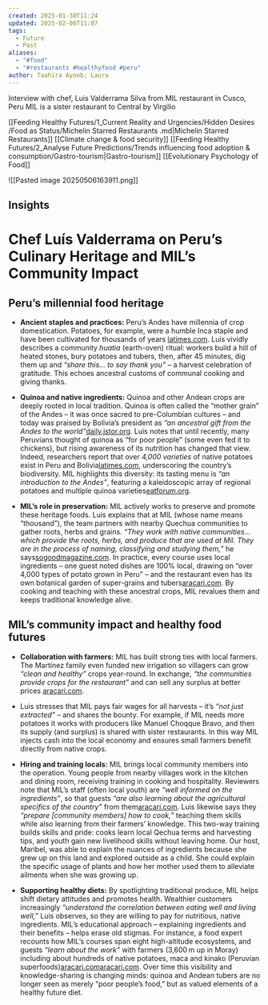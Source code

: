 ```yaml
---
created: 2025-01-30T11:24
updated: 2025-02-06T11:07
tags:
  - Future
  - Past
aliases:
  - "#food"
  - "#restaurants #healthyfood #peru"
author: Taahira Ayoob; Laura
---
```

Interview with chef, Luis Valderrama Silva from MIL restaurant in Cusco, Peru
MIL is a sister restaurant to Central by Virgilio 

[[Feeding Healthy Futures/1_Current Reality and Urgencies/Hidden Desires /Food as Status/Michelin Starred Restaurants .md|Michelin Starred Restaurants]] [[Climate change & food security]] [[Feeding Healthy Futures/2_Analyse Future Predictions/Trends influencing food adoption & consumption/Gastro-tourism|Gastro-tourism]] 
[[Evolutionary Psychology of Food]] 

![[Pasted image 20250506163911.png]]
## Insights

# Chef Luís Valderrama on Peru’s Culinary Heritage and MIL’s Community Impact

## Peru’s millennial food heritage

- **Ancient staples and practices:** Peru’s Andes have millennia of crop domestication. Potatoes, for example, were a humble Inca staple and have been cultivated for thousands of years [latimes.com](https://www.latimes.com/food/recipes/la-fo-co-virgilio-martinez-potatoes-recipes-20180526-htmlstory.html#:~:text=The%20potato%20has%20been%20cultivated,everywhere%2C%20even%20on%20the%20coast). Luis vividly describes a community _huatia_ (earth-oven) ritual: workers build a hill of heated stones, bury potatoes and tubers, then, after 45 minutes, dig them up and _“share this... to say thank you”_ – a harvest celebration of gratitude. This echoes ancestral customs of communal cooking and giving thanks.
    
- **Quinoa and native ingredients:** Quinoa and other Andean crops are deeply rooted in local tradition. Quinoa is often called the “mother grain” of the Andes – it was once sacred to pre-Columbian cultures – and today was praised by Bolivia’s president as _“an ancestral gift from the Andes to the world”_[daily.jstor.org](https://daily.jstor.org/quinoa-rise-of-an-andean-superfood/#:~:text=This%20year%20marks%20the%20tenth,alternative%20to%20common%20Western%20grains). Luis notes that until recently, many Peruvians thought of quinoa as “for poor people” (some even fed it to chickens), but rising awareness of its nutrition has changed that view. Indeed, researchers report that over _4,000 varieties_ of native potatoes exist in Peru and Bolivia[latimes.com](https://www.latimes.com/food/recipes/la-fo-co-virgilio-martinez-potatoes-recipes-20180526-htmlstory.html#:~:text=There%20are%20over%203%2C000%20varieties,seen%20over%20400%20of%20them), underscoring the country’s biodiversity. MIL highlights this diversity: its tasting menu is _“an introduction to the Andes”_, featuring a kaleidoscopic array of regional potatoes and multiple quinoa varieties[eatforum.org](https://eatforum.org/learn-and-discover/culinary-solutions-to-the-dual-crises-of-climate-change-and-biodiversity-loss/#:~:text=Their%20eight,quinoa%20grains%20and%20herbal%20plants).
    
- **MIL’s role in preservation:** MIL actively works to preserve and promote these heritage foods. Luis explains that at MIL (whose name means “thousand”), the team partners with nearby Quechua communities to gather roots, herbs and grains. _“They work with native communities… which provide the roots, herbs, and produce that are used at Mil. They are in the process of naming, classifying and studying them,”_ he says[sogoodmagazine.com](https://www.sogoodmagazine.com/pastry-blog/from-chef-to-chef/luis-david-valderrama-local-availability-product-creative/#:~:text=When%20we%20arrive%20we%20were,own%20liquor%2C%20spirit%20or%20alcoholic). In practice, every course uses local ingredients – one guest noted dishes are 100% local, drawing on “over 4,000 types of potato grown in Peru” – and the restaurant even has its own botanical garden of super-grains and tubers[aracari.com](https://www.aracari.com/blog/aracari-team-insights/mil-the-best-restaurant-in-the-sacred-valley/#:~:text=regional%20produce%20such%20as%20the,8%20of%20them%20I%20was). By cooking and teaching with these ancestral crops, MIL revalues them and keeps traditional knowledge alive.

## MIL’s community impact and healthy food futures

- **Collaboration with farmers:** MIL has built strong ties with local farmers. The Martínez family even funded new irrigation so villagers can grow _“clean and healthy”_ crops year-round. In exchange, _“the communities provide crops for the restaurant”_ and can sell any surplus at better prices [aracari.com](https://www.aracari.com/blog/aracari-team-insights/mil-the-best-restaurant-in-the-sacred-valley/#:~:text=The%20social%20project%20with%20nearby,higher%20price%20in%20the%20markets). 
- Luis stresses that MIL pays fair wages for all harvests – it’s _“not just extracted”_ – and shares the bounty. For example, if MIL needs more potatoes it works with producers like Manuel Choqque Bravo, and then its supply (and surplus) is shared with sister restaurants. In this way MIL injects cash into the local economy and ensures small farmers benefit directly from native crops.
    
- **Hiring and training locals:** MIL brings local community members into the operation. Young people from nearby villages work in the kitchen and dining room, receiving training in cooking and hospitality. Reviewers note that MIL’s staff (often local youth) are _“well informed on the ingredients”_, so that guests _“are also learning about the agricultural specifics of the country”_ from them[aracari.com](https://www.aracari.com/blog/aracari-team-insights/mil-the-best-restaurant-in-the-sacred-valley/#:~:text=regional%20produce%20such%20as%20the,8%20of%20them%20I%20was). Luis likewise says they _“prepare [community members] how to cook,”_ teaching them skills while also learning from their farmers’ knowledge. This two-way training builds skills and pride: cooks learn local Qechua terms and harvesting tips, and youth gain new livelihood skills without leaving home. Our host, Maribel, was able to explain the nuances of ingredients because she grew up on this land and explored outside as a child. She could explain the specific usage of plants and how her mother used them to alleviate ailments when she was growing up. 
    
- **Supporting healthy diets:** By spotlighting traditional produce, MIL helps shift dietary attitudes and promotes health. Wealthier customers increasingly _“understand the correlation between eating well and living well,”_ Luis observes, so they are willing to pay for nutritious, native ingredients. MIL’s educational approach – explaining ingredients and their benefits – helps erase old stigmas. For instance, a food expert recounts how MIL’s courses span eight high-altitude ecosystems, and guests _“learn about the work”_ with farmers (3,600 m up in Moray) including about hundreds of native potatoes, maca and kinako (Peruvian superfoods)[aracari.com](https://www.aracari.com/blog/aracari-team-insights/mil-the-best-restaurant-in-the-sacred-valley/#:~:text=regional%20produce%20such%20as%20the,8%20of%20them%20I%20was)[aracari.com](https://www.aracari.com/blog/aracari-team-insights/mil-the-best-restaurant-in-the-sacred-valley/#:~:text=The%20social%20project%20with%20nearby,higher%20price%20in%20the%20markets). Over time this visibility and knowledge-sharing is changing minds: quinoa and Andean tubers are no longer seen as merely “poor people’s food,” but as valued elements of a healthy future diet.
